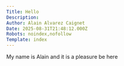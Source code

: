 ```yaml
---
Title: Hello
Description: 
Author: Alain Alvarez Caignet
Date: 2025-08-31T21:48:12.000Z
Robots: noindex,nofollow
Template: index
---
```

<p>My name is Alain and it is a pleasure be here</p>

